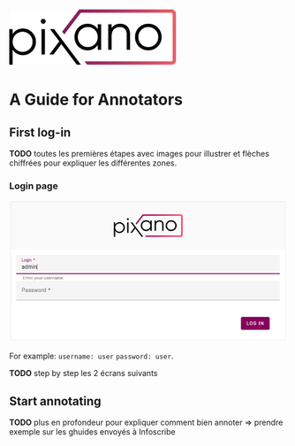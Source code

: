 # <img src="frontend/images/pixano_logo.png" alt="Pixano" height="100"/>

A Guide for Annotators
===============

## First log-in

**TODO** toutes les premières étapes avec images pour illustrer et flèches chiffrées pour expliquer les différentes zones.

### Login page

![pixano-elements](./frontend/images/login.png)

For example: `username: user` `password: user`.

**TODO** step by step les 2 écrans suivants

## Start annotating

**TODO** plus en profondeur pour expliquer comment bien annoter => prendre exemple sur les ghuides envoyés à Infoscribe
